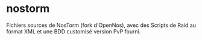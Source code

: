 # nostorm
Fichiers sources de NosTorm (fork d'OpenNos), avec des Scripts de Raid au format XML et une BDD customisé version PvP fourni.
